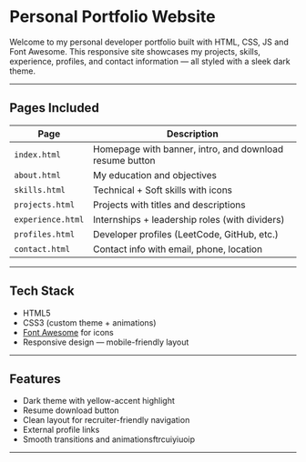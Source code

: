#   Personal Portfolio Website

Welcome to my personal developer portfolio built with HTML, CSS, JS and Font Awesome. This responsive site showcases my projects, skills, experience, profiles, and contact information — all styled with a sleek  dark theme.

---

##  Pages Included

| Page         | Description                                             |
|--------------|---------------------------------------------------------|
| `index.html` | Homepage with banner, intro, and download resume button |
| `about.html` | My education and objectives                             |
| `skills.html`| Technical + Soft skills with icons                      |
| `projects.html` | Projects with titles and descriptions                |
| `experience.html` | Internships + leadership roles (with dividers)     |
| `profiles.html` | Developer profiles (LeetCode, GitHub, etc.)          |
| `contact.html` | Contact info with email, phone, location              |

---

##  Tech Stack

- HTML5
- CSS3 (custom theme + animations)
- [Font Awesome](https://fontawesome.com/icons) for icons
- Responsive design — mobile-friendly layout

---

##  Features

-  Dark theme with yellow-accent highlight
-  Resume download button
-  Clean layout for recruiter-friendly navigation
-  External profile links
-  Smooth transitions and animationsftrcuiyiuoip

---
